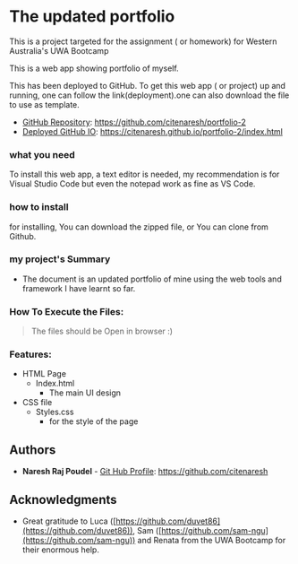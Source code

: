 # The updated portfolio

This is a project targeted for the assignment ( or homework) for Western Australia's UWA Bootcamp

This is a web app showing portfolio of myself. 

This has been deployed to GitHub. To get this web app ( or project) up and running, one can follow the link(deployment).one can also download the file to use as template.
 
* [GitHub Repository](https://github.com/citenaresh/portfolio-2/): https://github.com/citenaresh/portfolio-2
* [Deployed GitHub IO](https://citenaresh.github.io/portfolio-2/index.html): https://citenaresh.github.io/portfolio-2/index.html

### what you need

To install this web app, a text editor is needed, my recommendation is for Visual Studio Code but even the notepad work as fine as VS Code. 

### how to install

for installing, You can download the zipped file, or You can clone from Github. 

### my project's Summary
* The document is an updated portfolio of mine using the web tools and framework I have learnt so far.

### How To Execute the Files:
> The files should be Open in browser :) 

### Features: 
* HTML Page
    * Index.html 
        * The main UI design
* CSS file
    * Styles.css
        * for the style of the page
## Authors

* **Naresh Raj Poudel** - [Git Hub Profile](https://github.com/citenaresh): https://github.com/citenaresh

## Acknowledgments

* Great gratitude to Luca ([https://github.com/duvet86](https://github.com/duvet86)), Sam ([https://github.com/sam-ngu](https://github.com/sam-ngu)) and Renata from the UWA Bootcamp for their enormous help.